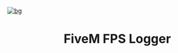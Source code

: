 [![bg][banner]][website]

[banner]: https://cdn.discordapp.com/attachments/851650166473097217/878706070212739073/fpslog.png
[website]: https://tronix.website

<h1 align="center">FiveM FPS Logger</h1>
